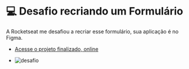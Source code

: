 # 💻 Desafio recriando um Formulário 

A Rocketseat me desafiou a recriar esse formulário, sua aplicação é no Figma.

- [Acesse o projeto finalizado, online](https://pablonicolino.github.io/LandingPage-Cake/)

- ![desafio](![image](https://github.com/PabloNicolino/LandingPage-Cake/assets/103440908/1d2ac080-d5ff-42d5-bab8-468259cfe3e6)
)

